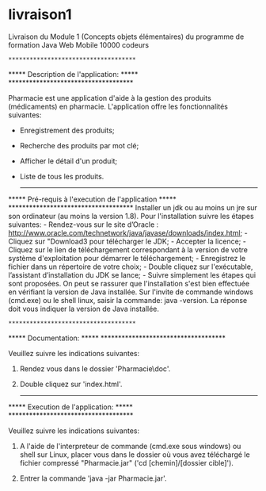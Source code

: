 # livraison1
Livraison du Module 1 (Concepts objets élémentaires) du programme de formation Java Web Mobile 10000 codeurs

	************************************
*****  	Description de l'application:   	*****
	************************************

Pharmacie est une application d'aide à la gestion des produits (médicaments) en pharmacie. 
L'application offre les fonctionnalités suivantes:
- Enregistrement des produits;
- Recherche des produits par mot clé;
- Afficher le détail d'un produit;
- Liste de tous les produits. 

	************************************
*****  	     Pré-requis à l'execution de l'application		*****
	************************************
Installer un jdk ou au moins un jre sur son ordinateur (au moins la version 1.8).
Pour l'installation suivre les étapes suivantes:
	- Rendez-vous sur le site d’Oracle : http://www.oracle.com/technetwork/java/javase/downloads/index.html;
	- Cliquez sur "Download3 pour télécharger le JDK;
	- Accepter la licence;
	- Cliquez sur le lien de téléchargement correspondant à la version de votre système d'exploitation
	pour démarrer le téléchargement;
	- Enregistrez le fichier dans un répertoire de votre choix; 
	- Double cliquez sur l'exécutable, l’assistant d’installation du JDK se lance;
	- Suivre simplement les étapes qui sont proposées.
On peut se rassurer que l'installation s'est bien effectuée en vérifiant la version de Java installée.
Sur l'invite de commande windows (cmd.exe) ou le shell linux, saisir la commande: java -version.
La réponse doit vous indiquer la version de Java installée. 


	************************************
*****  	    Documentation:	    	*****
	************************************

Veuillez suivre les indications suivantes:

1) Rendez vous dans le dossier 'Pharmacie\doc'.

2) Double cliquez sur 'index.html'.

	
	************************************
***** 	Execution de l'application:    		*****
	************************************

Veuillez suivre les indications suivantes:
	
1) 	A l'aide de l'interpreteur de commande (cmd.exe sous windows) ou shell sur Linux,
	placer vous dans le dossier où vous avez téléchargé le fichier compressé "Pharmacie.jar"
	('cd [chemin]/[dossier cible]').

2)	Entrer la commande 'java -jar Pharmacie.jar'.
